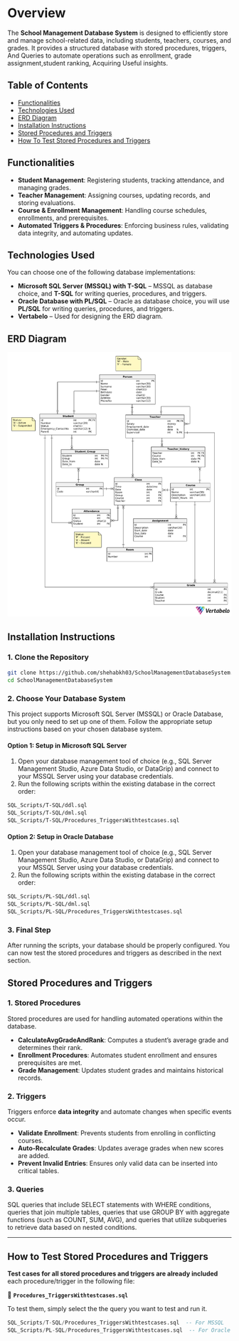 # Overview
The **School Management Database System** is designed to efficiently store and manage school-related data, including students, teachers, courses, and grades. It provides a structured database with stored procedures, triggers, And Queries to automate operations such as enrollment, grade assignment,student ranking, Acquiring Useful insights.

## Table of Contents
- [Functionalities](#functionalities)
- [Technologies Used](#technologies-used) 
- [ERD Diagram](#erd-diagram)
- [Installation Instructions](#installation-instructions)
- [Stored Procedures and Triggers](#stored-procedures-and-triggers)
- [How To Test Stored Procedures and Triggers](#how-to-test-stored-procedures-and-triggers)


## Functionalities
- **Student Management**: Registering students, tracking attendance, and managing grades.
- **Teacher Management**: Assigning courses, updating records, and storing evaluations.
- **Course & Enrollment Management**: Handling course schedules, enrollments, and prerequisites.
- **Automated Triggers & Procedures**: Enforcing business rules, validating data integrity, and 
automating updates.

## Technologies Used
You can choose one of the following database implementations:
- **Microsoft SQL Server (MSSQL) with T-SQL** – MSSQL as database choice, and **T-SQL** for writing queries, procedures, and triggers.
- **Oracle Database with PL/SQL** – Oracle as database choice, you will use **PL/SQL** for writing queries, procedures, and triggers.
- **Vertabelo** – Used for designing the ERD diagram.

## ERD Diagram
![ERD Diagram](ERD/Erd-Diagram.png)

## Installation Instructions
### 1. Clone the Repository
```sh
git clone https://github.com/shehabkh03/SchoolManagementDatabaseSystem.git
cd SchoolManagementDatabaseSystem
```
### 2. Choose Your Database System
This project supports Microsoft SQL Server (MSSQL) or Oracle Database, but you only need to set up one of them. Follow the appropriate setup instructions based on your chosen database system.

#### Option 1: Setup in Microsoft SQL Server
1. Open your database management tool of choice (e.g., SQL Server Management Studio, Azure Data Studio, or DataGrip) and connect to your MSSQL Server using your database credentials.
2. Run the following scripts within the existing database in the correct order:
```sh
SQL_Scripts/T-SQL/ddl.sql
SQL_Scripts/T-SQL/dml.sql
SQL_Scripts/T-SQL/Procedures_TriggersWithtestcases.sql
```

#### Option 2: Setup in Oracle Database
1. Open your database management tool of choice (e.g., SQL Server Management Studio, Azure Data Studio, or DataGrip) and connect to your MSSQL Server using your database credentials.
2. Run the following scripts within the existing database in the correct order:
```sh
SQL_Scripts/PL-SQL/ddl.sql
SQL_Scripts/PL-SQL/dml.sql
SQL_Scripts/PL-SQL/Procedures_TriggersWithtestcases.sql
```
### 3. Final Step
After running the scripts, your database should be properly configured. You can now test the stored procedures and triggers as described in the next section.

## Stored Procedures and Triggers  

### 1. Stored Procedures  
Stored procedures are used for handling automated operations within the database.  

- **CalculateAvgGradeAndRank**: Computes a student’s average grade and determines their rank.  
- **Enrollment Procedures**: Automates student enrollment and ensures prerequisites are met.  
- **Grade Management**: Updates student grades and maintains historical records.  

### 2. Triggers  
Triggers enforce **data integrity** and automate changes when specific events occur.  

- **Validate Enrollment**: Prevents students from enrolling in conflicting courses.  
- **Auto-Recalculate Grades**: Updates average grades when new scores are added.  
- **Prevent Invalid Entries**: Ensures only valid data can be inserted into critical tables.
### 3. Queries
SQL queries that include SELECT statements with WHERE conditions, queries that join multiple tables, queries that use GROUP BY with aggregate functions (such as COUNT, SUM, AVG), and queries that utilize subqueries to retrieve data based on nested conditions.

---

## How to Test Stored Procedures and Triggers  

**Test cases for all stored procedures and triggers are already included** each procedure/trigger in the following file:  

📄 **`Procedures_TriggersWithtestcases.sql`**  

To test them, simply select the the query you want to test and run it.  

```sql
SQL_Scripts/T-SQL/Procedures_TriggersWithtestcases.sql  -- For MSSQL  
SQL_Scripts/PL-SQL/Procedures_TriggersWithtestcases.sql  -- For Oracle  
